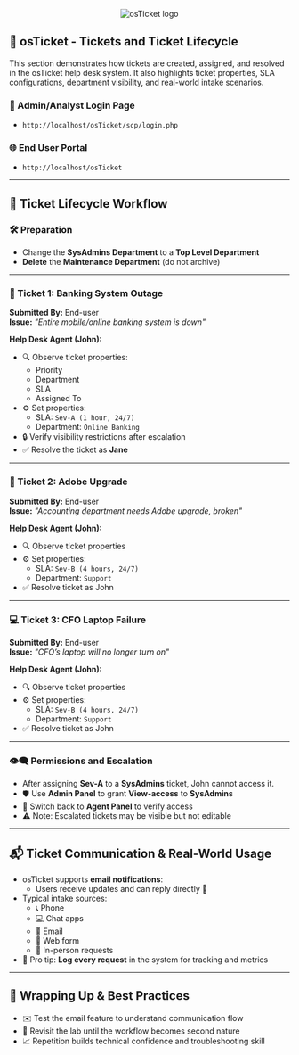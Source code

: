 <p align="center">
<img src="https://i.imgur.com/Clzj7Xs.png" alt="osTicket logo"/>
</p>

## 🧾 osTicket - Tickets and Ticket Lifecycle

This section demonstrates how tickets are created, assigned, and resolved in the osTicket help desk system. It also highlights ticket properties, SLA configurations, department visibility, and real-world intake scenarios.

### 🔐 Admin/Analyst Login Page
- `http://localhost/osTicket/scp/login.php`

### 🌐 End User Portal
- `http://localhost/osTicket`

---

## 🔄 Ticket Lifecycle Workflow

### 🛠️ Preparation
- Change the **SysAdmins Department** to a **Top Level Department**
- **Delete** the **Maintenance Department** (do not archive)

---

### 📩 Ticket 1: Banking System Outage
**Submitted By:** End-user  
**Issue:** _"Entire mobile/online banking system is down"_

**Help Desk Agent (John):**
- 🔍 Observe ticket properties:
  - Priority  
  - Department  
  - SLA  
  - Assigned To
- ⚙️ Set properties:
  - SLA: `Sev-A (1 hour, 24/7)`  
  - Department: `Online Banking`
- 🔒 Verify visibility restrictions after escalation
- ✅ Resolve the ticket as **Jane**

---

### 🧾 Ticket 2: Adobe Upgrade
**Submitted By:** End-user  
**Issue:** _"Accounting department needs Adobe upgrade, broken"_

**Help Desk Agent (John):**
- 🔍 Observe ticket properties
- ⚙️ Set properties:
  - SLA: `Sev-B (4 hours, 24/7)`  
  - Department: `Support`
- ✅ Resolve ticket as John

---

### 💻 Ticket 3: CFO Laptop Failure
**Submitted By:** End-user  
**Issue:** _"CFO’s laptop will no longer turn on"_

**Help Desk Agent (John):**
- 🔍 Observe ticket properties
- ⚙️ Set properties:
  - SLA: `Sev-B (4 hours, 24/7)`  
  - Department: `Support`
- ✅ Resolve ticket as John

---

### 👁️‍🗨️ Permissions and Escalation
- After assigning **Sev-A** to a **SysAdmins** ticket, John cannot access it.
- 🛡️ Use **Admin Panel** to grant **View-access** to **SysAdmins**
- 🔄 Switch back to **Agent Panel** to verify access
- ⚠️ Note: Escalated tickets may be visible but not editable

---

## 📬 Ticket Communication & Real-World Usage

- osTicket supports **email notifications**:
  - Users receive updates and can reply directly 💬
- Typical intake sources:
  - 📞 Phone  
  - 💻 Chat apps  
  - 📧 Email  
  - 📝 Web form  
  - 🤝 In-person requests
- 🧠 Pro tip: **Log every request** in the system for tracking and metrics

---

## 🏁 Wrapping Up & Best Practices

- ✉️ Test the email feature to understand communication flow
- 🔁 Revisit the lab until the workflow becomes second nature
- 📈 Repetition builds technical confidence and troubleshooting skill

